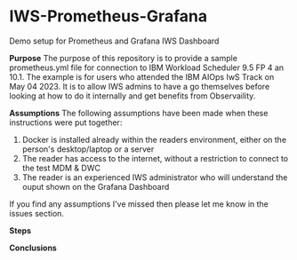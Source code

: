 # IWS-Prometheus-Grafana
 Demo setup for Prometheus and Grafana IWS Dashboard

 **Purpose**
The purpose of this repository is to provide a sample prometheus.yml file for connection to IBM Workload Scheduler 9.5 FP 4 an 10.1. The example is for users who attended the IBM AIOps IwS  Track on May 04 2023. It is to allow IWS admins to have a go themselves before looking at how to do it internally and get benefits from Observaility.

 **Assumptions**
The following assumptions have been made when these instructions were put together:
1. Docker is installed already within the readers environment, either on the person's desktop/laptop or a server
2. The reader has access to the internet, without a restriction to connect to the test MDM & DWC
3. The reader is an experienced IWS administrator who will understand the ouput shown on the Grafana Dashboard

If you find any assumptions I've missed then please let me know in the issues section.

 **Steps**

 **Conclusions**

